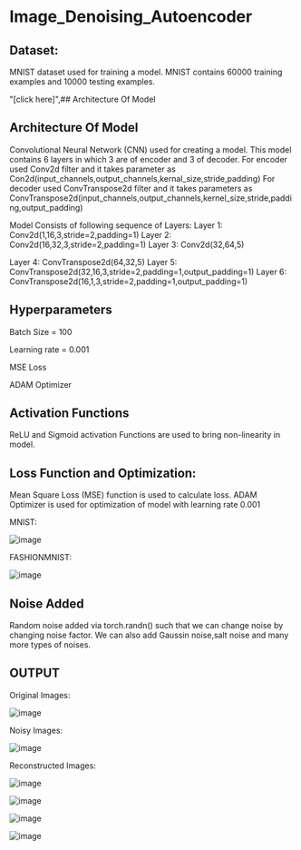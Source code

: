 # Image_Denoising_Autoencoder

## Dataset:
MNIST dataset used for training a model. 
MNIST contains 60000 training examples and 10000 testing examples.

"[click here]",## Architecture Of Model


## Architecture Of Model

Convolutional Neural Network (CNN) used for creating a model. This model contains 6 layers in which 3 are of encoder and 3 of decoder.
For encoder used Conv2d filter and it takes parameter as Con2d(input_channels,output_channels,kernal_size,stride,padding)
For decoder used ConvTranspose2d  filter and it takes parameters as ConvTranspose2d(input_channels,output_channels,kernel_size,stride,padding,output_padding)
 
Model Consists of following sequence of Layers:
Layer 1: Conv2d(1,16,3,stride=2,padding=1)
Layer 2: Conv2d(16,32,3,stride=2,padding=1)
Layer 3: Conv2d(32,64,5)

Layer 4: ConvTranspose2d(64,32,5)
Layer 5: ConvTranspose2d(32,16,3,stride=2,padding=1,output_padding=1)
Layer 6: ConvTranspose2d(16,1,3,stride=2,padding=1,output_padding=1)
## Hyperparameters
Batch Size = 100

Learning rate = 0.001

MSE Loss

ADAM Optimizer

## Activation Functions
ReLU and Sigmoid activation Functions are used to bring non-linearity in model.

## Loss Function and Optimization:
Mean Square Loss (MSE) function is used to calculate loss. 
ADAM Optimizer is used for optimization of model with learning rate 0.001

MNIST:

![image](https://user-images.githubusercontent.com/87741857/136992098-834deea5-3c69-4701-86b1-ed12a16d72e7.png)

FASHIONMNIST:

![image](https://user-images.githubusercontent.com/87741857/137062244-8bf87fc9-d431-46e3-b6cc-270cc7da31c2.png)



## Noise Added
Random noise added via torch.randn() such that we can change noise by changing noise factor. We can also add Gaussin noise,salt noise and many more types of noises.

## OUTPUT
Original Images:

![image](https://user-images.githubusercontent.com/87741857/136761753-307ad2ca-d346-4bb9-8574-a19d193103df.png)


Noisy Images:

![image](https://user-images.githubusercontent.com/87741857/136761600-3dc5d7f7-d0f0-4f1a-8509-8df03ba72a6b.png)


Reconstructed Images:

![image](https://user-images.githubusercontent.com/87741857/136761853-a323de91-977c-4188-8685-84d507b72084.png)

![image](https://user-images.githubusercontent.com/87741857/137062161-737bac83-bca4-4bbb-b6d1-4bcefe954792.png)

![image](https://user-images.githubusercontent.com/87741857/137062177-ad8de0a0-2efe-4bdb-8690-0eaa4e089718.png)

![image](https://user-images.githubusercontent.com/87741857/137062195-ef22e580-303e-49ae-829d-7cc2f7309ade.png)





